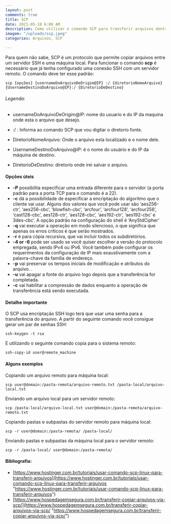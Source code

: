 ```yaml
---
layout: post
comments: true
title: SCP
date: 2021-05-18 6:00 AM
description: Como utilizar o comando SCP para transferir arquivos dentro do Linux
imagem: "/uploads/scp.jpeg"
categories: Arquivos, SCP

---
```

Para quem não sabe, SCP é um protocolo que permite copiar arquivos entre um servidor SSH e uma máquina local. Para funcionar o comando **scp** é necessário que já tenha configurado uma conexão SSH com um servidor remoto. O comando deve ter esse padrão:

    scp {opções} {usernameDoArquivoDeOrigim@IP} :/ {diretorioNomeArquivo} {UsernameDestinoDoArquivo@IP}:/ {DiretorioDeDestino}

###### Legenda:

* usernameDoArquivoDeOrigim@IP: nome do usuario e do IP da maquina onde esta o arquivo que desejo.


* :/ : Informa ao comando SCP que vou digitar o diretorio fonte.


* DiretorioNomeArquivo: Onde o arquivo esta localizado e o nome dele.


* UsernameDestinoDoArquivo@IP: é o nome do usuário e do IP da máquina de destino.


* DiretorioDeDestino: diretorio onde irei salvar o arquivo.

#### Opções úteis

* –**P** possibilita especificar uma entrada diferente para o servidor (a porta padrão para a porta TCP para o comando é a 22).
* –**c** dá a possibilidade de especificar a encriptação do algoritmo que o cliente vai usar. Alguns dos valores que você pode usar são ‘aes256-ctr’, ‘aes256-cbc’, ‘blowfish-cbc’, ‘arcfour’, ‘arcfour128’, ‘arcfour256’, ‘cast128-cbc’, aes128-ctr’, ‘aes128-cbc’, ‘aes192-ctr’, ‘aes192-cbc’ e 3des-cbc’. A opção padrão na configuração do shell é ‘AnyStdCipher’
* –**q** vai executar a operação em modo silencioso, o que significa que apenas os erros críticos é que serão mostrados.
* –**r** é para cópia recursiva, que vai incluir todos os subdiretórios.
* –**4 or -6** pode ser usado se você quiser escolher a versão do protocolo empregada, sendo IPv4 ou IPv6. Você também pode configurar os requerimentos da configuração de IP mais exaustivamente com a palavra-chave da família de endereço.
* –**p** vai preservar os tempos iniciais de modificação e atributos do arquivo. .
* –**u** vai apagar a fonte do arquivo logo depois que a transferência for completada.
* –**c** vai habilitar a compressão de dados enquanto a operação de transferência está sendo executada.

#### Detalhe importante

O SCP usa encriptação SSH logo terá que usar uma senha para a transferência do arquivo. A partir do seguinte comando você consigue gerar um par de senhas SSH:

    ssh-keygen -t rsa

E utilizando o seguinte comando copia para o sistema remoto:

    ssh-copy-id user@remote_machine

#### Alguns exemplos

Copiando um arquivo remoto para máquina local:

    scp user@domain:/pasta-remota/arquivo-remoto.txt /pasta-local/arquivo-local.txt

  
Enviando um arquivo local para um servidor remoto:

    scp /pasta-local/arquivo-local.txt user@domain:/pasta-remota/arquivo-remoto.txt

  
Copiando pastas e subpastas do servidor remoto para máquina local:

    scp -r user@domain:/pasta-remota/ /pasta-local/

  
Enviando pastas e subpastas da máquina local para o servidor remoto:

    scp -r /pasta-local/ user@domain:/pasta-remota/

#### **Bibliografia:**

* [https://www.hostinger.com.br/tutoriais/usar-comando-scp-linux-para-transferir-arquivos](https://www.hostinger.com.br/tutoriais/usar-comando-scp-linux-para-transferir-arquivos "https://www.hostinger.com.br/tutoriais/usar-comando-scp-linux-para-transferir-arquivos")
* [https://www.hospedagemsegura.com.br/transferir-copiar-arquivos-via-scp/](https://www.hospedagemsegura.com.br/transferir-copiar-arquivos-via-scp/ "https://www.hospedagemsegura.com.br/transferir-copiar-arquivos-via-scp/")